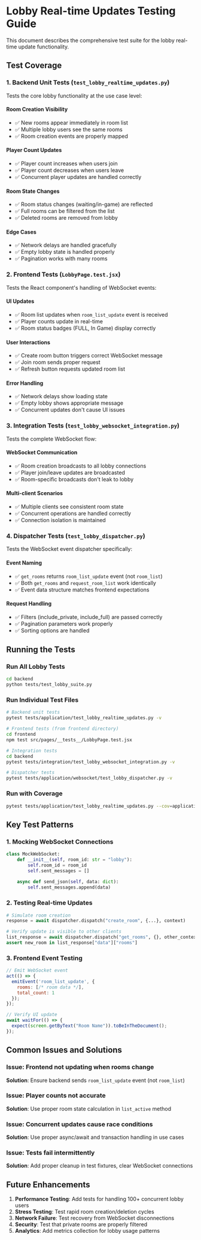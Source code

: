 # Lobby Real-time Updates Testing Guide

This document describes the comprehensive test suite for the lobby real-time update functionality.

## Test Coverage

### 1. Backend Unit Tests (`test_lobby_realtime_updates.py`)

Tests the core lobby functionality at the use case level:

#### Room Creation Visibility
- ✅ New rooms appear immediately in room list
- ✅ Multiple lobby users see the same rooms
- ✅ Room creation events are properly mapped

#### Player Count Updates
- ✅ Player count increases when users join
- ✅ Player count decreases when users leave
- ✅ Concurrent player updates are handled correctly

#### Room State Changes
- ✅ Room status changes (waiting/in-game) are reflected
- ✅ Full rooms can be filtered from the list
- ✅ Deleted rooms are removed from lobby

#### Edge Cases
- ✅ Network delays are handled gracefully
- ✅ Empty lobby state is handled properly
- ✅ Pagination works with many rooms

### 2. Frontend Tests (`LobbyPage.test.jsx`)

Tests the React component's handling of WebSocket events:

#### UI Updates
- ✅ Room list updates when `room_list_update` event is received
- ✅ Player counts update in real-time
- ✅ Room status badges (FULL, In Game) display correctly

#### User Interactions
- ✅ Create room button triggers correct WebSocket message
- ✅ Join room sends proper request
- ✅ Refresh button requests updated room list

#### Error Handling
- ✅ Network delays show loading state
- ✅ Empty lobby shows appropriate message
- ✅ Concurrent updates don't cause UI issues

### 3. Integration Tests (`test_lobby_websocket_integration.py`)

Tests the complete WebSocket flow:

#### WebSocket Communication
- ✅ Room creation broadcasts to all lobby connections
- ✅ Player join/leave updates are broadcasted
- ✅ Room-specific broadcasts don't leak to lobby

#### Multi-client Scenarios
- ✅ Multiple clients see consistent room state
- ✅ Concurrent operations are handled correctly
- ✅ Connection isolation is maintained

### 4. Dispatcher Tests (`test_lobby_dispatcher.py`)

Tests the WebSocket event dispatcher specifically:

#### Event Naming
- ✅ `get_rooms` returns `room_list_update` event (not `room_list`)
- ✅ Both `get_rooms` and `request_room_list` work identically
- ✅ Event data structure matches frontend expectations

#### Request Handling
- ✅ Filters (include_private, include_full) are passed correctly
- ✅ Pagination parameters work properly
- ✅ Sorting options are handled

## Running the Tests

### Run All Lobby Tests
```bash
cd backend
python tests/test_lobby_suite.py
```

### Run Individual Test Files
```bash
# Backend unit tests
pytest tests/application/test_lobby_realtime_updates.py -v

# Frontend tests (from frontend directory)
cd frontend
npm test src/pages/__tests__/LobbyPage.test.jsx

# Integration tests
cd backend
pytest tests/integration/test_lobby_websocket_integration.py -v

# Dispatcher tests
pytest tests/application/websocket/test_lobby_dispatcher.py -v
```

### Run with Coverage
```bash
pytest tests/application/test_lobby_realtime_updates.py --cov=application.use_cases.lobby --cov-report=html
```

## Key Test Patterns

### 1. Mocking WebSocket Connections
```python
class MockWebSocket:
    def __init__(self, room_id: str = "lobby"):
        self.room_id = room_id
        self.sent_messages = []
        
    async def send_json(self, data: dict):
        self.sent_messages.append(data)
```

### 2. Testing Real-time Updates
```python
# Simulate room creation
response = await dispatcher.dispatch("create_room", {...}, context)

# Verify update is visible to other clients
list_response = await dispatcher.dispatch("get_rooms", {}, other_context)
assert new_room in list_response["data"]["rooms"]
```

### 3. Frontend Event Testing
```javascript
// Emit WebSocket event
act(() => {
  emitEvent('room_list_update', {
    rooms: [/* room data */],
    total_count: 1
  });
});

// Verify UI update
await waitFor(() => {
  expect(screen.getByText("Room Name")).toBeInTheDocument();
});
```

## Common Issues and Solutions

### Issue: Frontend not updating when rooms change
**Solution**: Ensure backend sends `room_list_update` event (not `room_list`)

### Issue: Player counts not accurate
**Solution**: Use proper room state calculation in `list_active` method

### Issue: Concurrent updates cause race conditions
**Solution**: Use proper async/await and transaction handling in use cases

### Issue: Tests fail intermittently
**Solution**: Add proper cleanup in test fixtures, clear WebSocket connections

## Future Enhancements

1. **Performance Testing**: Add tests for handling 100+ concurrent lobby users
2. **Stress Testing**: Test rapid room creation/deletion cycles
3. **Network Failure**: Test recovery from WebSocket disconnections
4. **Security**: Test that private rooms are properly filtered
5. **Analytics**: Add metrics collection for lobby usage patterns